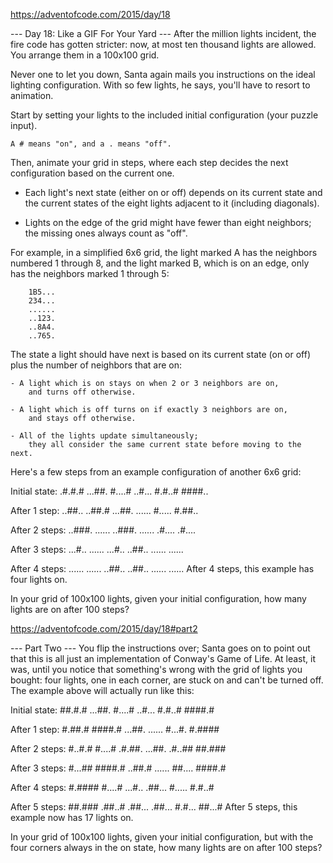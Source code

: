 https://adventofcode.com/2015/day/18

--- Day 18: Like a GIF For Your Yard ---
After the million lights incident, the fire code has gotten stricter: now, 
at most ten thousand lights are allowed. You arrange them in a 100x100 grid.

Never one to let you down, Santa again mails you instructions on the ideal 
lighting configuration. 
With so few lights, he says, you'll have to resort to animation.

Start by setting your lights to the included initial configuration (your puzzle input). 
    
    A # means "on", and a . means "off".

Then, animate your grid in steps, where each step decides the next configuration 
based on the current one. 

  - Each light's next state (either on or off) depends on its current state and the 
    current states of the eight lights adjacent to it (including diagonals). 

  - Lights on the edge of the grid might have fewer than eight neighbors; 
    the missing ones always count as "off".

For example, in a simplified 6x6 grid, the light marked A has the neighbors numbered 1 through 8, and the light marked B, which is on an edge, only has the neighbors marked 1 through 5:

        1B5...
        234...
        ......
        ..123.
        ..8A4.
        ..765.

The state a light should have next is based on its current state (on or off) plus 
the number of neighbors that are on:

    - A light which is on stays on when 2 or 3 neighbors are on, 
        and turns off otherwise.

    - A light which is off turns on if exactly 3 neighbors are on, 
        and stays off otherwise.

    - All of the lights update simultaneously; 
        they all consider the same current state before moving to the next.

Here's a few steps from an example configuration of another 6x6 grid:

Initial state:
.#.#.#
...##.
#....#
..#...
#.#..#
####..

After 1 step:
..##..
..##.#
...##.
......
#.....
#.##..

After 2 steps:
..###.
......
..###.
......
.#....
.#....

After 3 steps:
...#..
......
...#..
..##..
......
......

After 4 steps:
......
......
..##..
..##..
......
......
After 4 steps, this example has four lights on.

In your grid of 100x100 lights, given your initial configuration, 
how many lights are on after 100 steps?

https://adventofcode.com/2015/day/18#part2

--- Part Two ---
You flip the instructions over; Santa goes on to point out that this is all 
just an implementation of Conway's Game of Life. 
At least, it was, until you notice that something's wrong with the grid of 
lights you bought: four lights, one in each corner, 
are stuck on and can't be turned off. 
The example above will actually run like this:

Initial state:
##.#.#
...##.
#....#
..#...
#.#..#
####.#

After 1 step:
#.##.#
####.#
...##.
......
#...#.
#.####

After 2 steps:
#..#.#
#....#
.#.##.
...##.
.#..##
##.###

After 3 steps:
#...##
####.#
..##.#
......
##....
####.#

After 4 steps:
#.####
#....#
...#..
.##...
#.....
#.#..#

After 5 steps:
##.###
.##..#
.##...
.##...
#.#...
##...#
After 5 steps, this example now has 17 lights on.

In your grid of 100x100 lights, given your initial configuration, 
but with the four corners always in the on state, 
how many lights are on after 100 steps?
